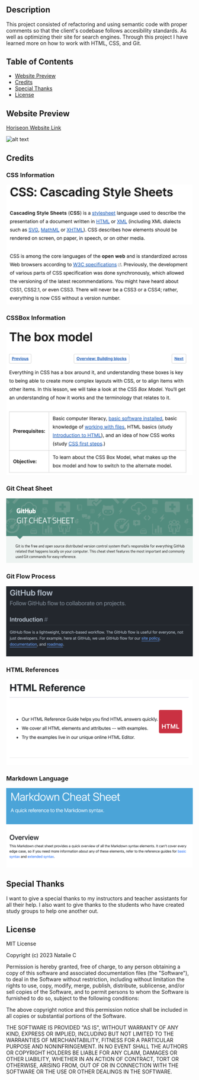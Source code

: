 # <Module1-Challenge>

## Description

This project consisted of refactoring and using semantic code with proper comments so that the client's codebase follows accesibility standards. As well as optimizing their site for search engines. Through this project I have learned more on how to work with HTML, CSS, and Git. 

## Table of Contents
- [Website Preview](#website-preview)
- [Credits](#credits)
- [Special Thanks](#special-thanks)
- [License](#license)

## Website Preview
[Horiseon Website Link](https://ncastro5.github.io/module1-challenge/)

![alt text](assets/images/Horiseon-Website.png)

## Credits

### CSS Information
![alt text](assets/images/Cascading-Style-Sheets.png)

### CSSBox Information
![alt text](assets/images/CSS-Box-Model.png)

### Git Cheat Sheet
![alt text](assets/images/Github-CheatSheet.png)

### Git Flow Process
![alt text](assets/images/GitHub-GitFlow.png)

### HTML References
![alt text](assets/images/HTML-Reference.png)

### Markdown Language
![alt text](assets/images/Markdown-Cheat-Sheet.png)

## Special Thanks

I want to give a special thanks to my instructors and teacher assistants for all their help. I also want to give thanks to the students who have created study groups to help one another out. 

## License

MIT License

Copyright (c) 2023 Natalie C

Permission is hereby granted, free of charge, to any person obtaining a copy
of this software and associated documentation files (the "Software"), to deal
in the Software without restriction, including without limitation the rights
to use, copy, modify, merge, publish, distribute, sublicense, and/or sell
copies of the Software, and to permit persons to whom the Software is
furnished to do so, subject to the following conditions:

The above copyright notice and this permission notice shall be included in all
copies or substantial portions of the Software.

THE SOFTWARE IS PROVIDED "AS IS", WITHOUT WARRANTY OF ANY KIND, EXPRESS OR
IMPLIED, INCLUDING BUT NOT LIMITED TO THE WARRANTIES OF MERCHANTABILITY,
FITNESS FOR A PARTICULAR PURPOSE AND NONINFRINGEMENT. IN NO EVENT SHALL THE
AUTHORS OR COPYRIGHT HOLDERS BE LIABLE FOR ANY CLAIM, DAMAGES OR OTHER
LIABILITY, WHETHER IN AN ACTION OF CONTRACT, TORT OR OTHERWISE, ARISING FROM,
OUT OF OR IN CONNECTION WITH THE SOFTWARE OR THE USE OR OTHER DEALINGS IN THE
SOFTWARE.




